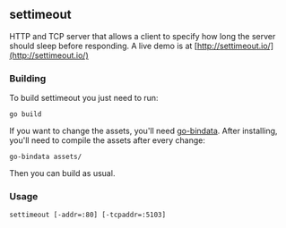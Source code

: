 ## settimeout

HTTP and TCP server that allows a client to specify how long the server should
sleep before responding. A live demo is at [http://settimeout.io/](http://settimeout.io/)

### Building

To build settimeout you just need to run:
```
go build
```

If you want to change the assets, you'll need [go-bindata](http://github.com/jteeuwen/go-bindata/).
After installing, you'll need to compile the assets after every change:
```
go-bindata assets/
```
Then you can build as usual.

### Usage

```
settimeout [-addr=:80] [-tcpaddr=:5103]
```

